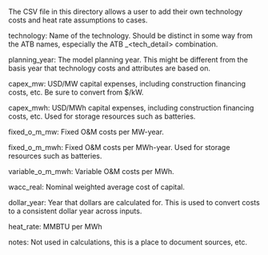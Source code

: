 The CSV file in this directory allows a user to add their own technology costs and
heat rate assumptions to cases.

technology: Name of the technology. Should be distinct in some way from the ATB names,
especially the ATB <technology>_<tech_detail> combination.

planning_year: The model planning year. This might be different from the basis year that technology costs and attributes are based on.

capex_mw: USD/MW capital expenses, including construction financing costs, etc. Be sure to
convert from $/kW.

capex_mwh: USD/MWh capital expenses, including construction financing costs, etc. Used
for storage resources such as batteries.

fixed_o_m_mw: Fixed O&M costs per MW-year.

fixed_o_m_mwh: Fixed O&M costs per MWh-year. Used for storage resources such as batteries.

variable_o_m_mwh: Variable O&M costs per MWh.

wacc_real: Nominal weighted average cost of capital.

dollar_year: Year that dollars are calculated for. This is used to convert costs to a
consistent dollar year across inputs.

heat_rate: MMBTU per MWh

notes: Not used in calculations, this is a place to document sources, etc.
